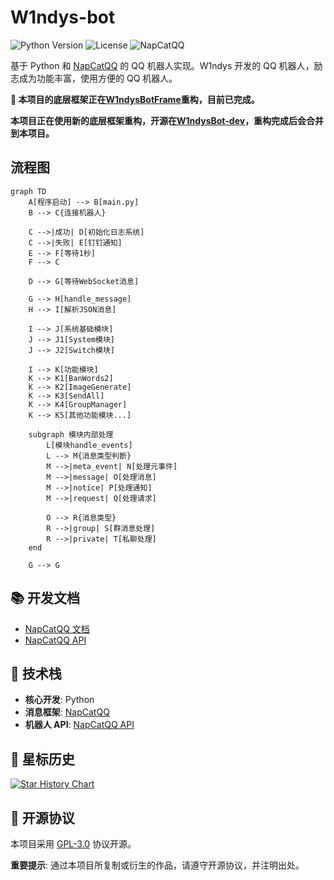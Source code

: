 # W1ndys-bot

![Python Version](https://img.shields.io/badge/Python-3.8+-blue)
![License](https://img.shields.io/badge/License-MIT-green)
![NapCatQQ](https://img.shields.io/badge/Message-NapCatQQ-yellow)

基于 Python 和 [NapCatQQ](https://napneko.github.io/) 的 QQ 机器人实现。W1ndys 开发的 QQ 机器人，励志成为功能丰富，使用方便的 QQ 机器人。

**🔄 本项目的底层框架正在[W1ndysBotFrame](https://github.com/W1ndysBot/W1ndysBotFrame)重构，目前已完成。**

**本项目正在使用新的底层框架重构，开源在[W1ndysBot-dev](https://github.com/W1ndys/W1ndysBot-dev)，重构完成后会合并到本项目。**

## 流程图

```mermaid
graph TD
    A[程序启动] --> B[main.py]
    B --> C{连接机器人}

    C -->|成功| D[初始化日志系统]
    C -->|失败| E[钉钉通知]
    E --> F[等待1秒]
    F --> C

    D --> G[等待WebSocket消息]

    G --> H[handle_message]
    H --> I[解析JSON消息]

    I --> J[系统基础模块]
    J --> J1[System模块]
    J --> J2[Switch模块]

    I --> K[功能模块]
    K --> K1[BanWords2]
    K --> K2[ImageGenerate]
    K --> K3[SendAll]
    K --> K4[GroupManager]
    K --> K5[其他功能模块...]

    subgraph 模块内部处理
        L[模块handle_events]
        L --> M{消息类型判断}
        M -->|meta_event| N[处理元事件]
        M -->|message| O[处理消息]
        M -->|notice| P[处理通知]
        M -->|request| Q[处理请求]

        O --> R{消息类型}
        R -->|group| S[群消息处理]
        R -->|private| T[私聊处理]
    end

    G --> G
```

## 📚 开发文档

- [NapCatQQ 文档](https://napneko.github.io/)
- [NapCatQQ API](https://napcat.apifox.cn)

## 🔧 技术栈

- **核心开发**: Python
- **消息框架**: [NapCatQQ](https://napneko.github.io/)
- **机器人 API**: [NapCatQQ API](https://napcat.apifox.cn)

## 🌟 星标历史

[![Star History Chart](https://api.star-history.com/svg?repos=W1ndys/W1ndysBot&type=Date)](https://www.star-history.com/#W1ndys/W1ndysBot&Date)

## 📄 开源协议

本项目采用 [GPL-3.0](./LICENSE) 协议开源。

**重要提示**: 通过本项目所复制或衍生的作品，请遵守开源协议，并注明出处。
